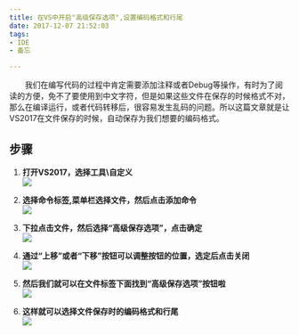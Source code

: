 ```yaml
---
title: 在VS中开启"高级保存选项",设置编码格式和行尾
date: 2017-12-07 21:52:03
tags: 
- IDE
- 备忘

---
```


<p style="text-indent:2em">我们在编写代码的过程中肯定需要添加注释或者Debug等操作，有时为了阅读的方便，免不了要使用到中文字符，但是如果这些文件在保存的时候格式不对，那么在编译运行，或者代码转移后，很容易发生乱码的问题。所以这篇文章就是让VS2017在文件保存的时候，自动保存为我们想要的编码格式。</p>

<!-- more -->


## 步骤

1. **打开VS2017，选择工具\自定义**    
![](http://ow91ve7gm.bkt.clouddn.com/17-12-7/20506271.jpg)

2. **选择命令标签,菜单栏选择文件，然后点击添加命令**  
![](http://ow91ve7gm.bkt.clouddn.com/17-12-7/73962960.jpg)

3. **下拉点击文件，然后选择“高级保存选项”，点击确定**     
![](http://ow91ve7gm.bkt.clouddn.com/17-12-7/56050492.jpg)

4. **通过“上移”或者“下移”按钮可以调整按钮的位置，选定后点击关闭**  
![](http://ow91ve7gm.bkt.clouddn.com/17-12-7/25672027.jpg)

5. **然后我们就可以在文件标签下面找到“高级保存选项”按钮啦**  
![](http://ow91ve7gm.bkt.clouddn.com/17-12-7/865619.jpg)

6. **这样就可以选择文件保存时的编码格式和行尾**     
![](http://ow91ve7gm.bkt.clouddn.com/17-12-7/3825522.jpg)
